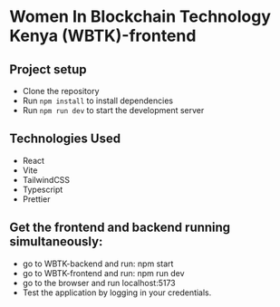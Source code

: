 # Women In Blockchain Technology Kenya (WBTK)-frontend

## Project setup

- Clone the repository
- Run `npm install` to install dependencies
- Run `npm run dev` to start the development server

## Technologies Used

- React
- Vite
- TailwindCSS
- Typescript
- Prettier

## Get the frontend and backend running simultaneously:
  - go to WBTK-backend and run: npm start
  - go to WBTK-frontend and run: npm run dev
  - go to the browser and run localhost:5173
  - Test the application by logging in your credentials.
